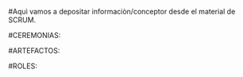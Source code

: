 #Aquì vamos a depositar informaciòn/conceptor desde el material de SCRUM.


#CEREMONIAS:




#ARTEFACTOS:




#ROLES:
